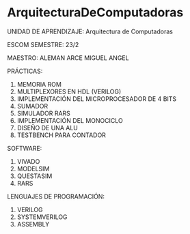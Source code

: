 # ArquitecturaDeComputadoras
 
UNIDAD DE APRENDIZAJE:  Arquitectura de Computadoras

ESCOM 
SEMESTRE: 23/2

MAESTRO: ALEMAN ARCE MIGUEL ANGEL

PRÁCTICAS:
1. MEMORIA ROM
2. MULTIPLEXORES EN HDL (VERILOG)
3. IMPLEMENTACIÓN DEL MICROPROCESADOR DE 4 BITS
4. SUMADOR
5. SIMULADOR RARS
6. IMPLEMENTACIÓN DEL MONOCICLO
7. DISEÑO DE UNA ALU
8. TESTBENCH PARA CONTADOR

SOFTWARE:
1. VIVADO
2. MODELSIM
3. QUESTASIM
4. RARS

LENGUAJES DE PROGRAMACIÓN:
1. VERILOG
2. SYSTEMVERILOG
3. ASSEMBLY
